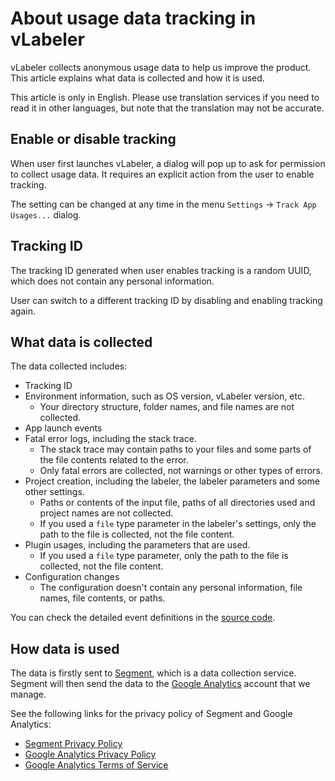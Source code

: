 # About usage data tracking in vLabeler

vLabeler collects anonymous usage data to help us improve the product.
This article explains what data is collected and how it is used.

This article is only in English.
Please use translation services if you need to read it in other languages, but note
that the translation may not be accurate.

## Enable or disable tracking

When user first launches vLabeler, a dialog will pop up to ask for permission to collect usage data.
It requires an explicit action from the user to enable tracking.

The setting can be changed at any time in the menu `Settings` -> `Track App Usages...` dialog.

## Tracking ID

The tracking ID generated when user enables tracking is a random UUID, which does not contain any personal information.

User can switch to a different tracking ID by disabling and enabling tracking again.

## What data is collected

The data collected includes:

- Tracking ID
- Environment information, such as OS version, vLabeler version, etc.
    - Your directory structure, folder names, and file names are not collected.
- App launch events
- Fatal error logs, including the stack trace.
    - The stack trace may contain paths to your files and some parts of the file contents related to the error.
    - Only fatal errors are collected, not warnings or other types of errors.
- Project creation, including the labeler, the labeler parameters and some other settings.
    - Paths or contents of the input file, paths of all directories used and project names are not collected.
    - If you used a `file` type parameter in the labeler's settings, only the path to the file is collected, not the
      file content.
- Plugin usages, including the parameters that are used.
    - If you used a `file` type parameter, only the path to the file is collected, not the file content.
- Configuration changes
    - The configuration doesn't contain any personal information, file names, file contents, or paths.

You can check the detailed event definitions in the
[source code](../src/jvmMain/kotlin/com/sdercolin/vlabeler/tracking).

## How data is used

The data is firstly sent to [Segment](https://segment.com/), which is a data collection service.
Segment will then send the data to the [Google Analytics](https://analytics.google.com/) account that we manage.

See the following links for the privacy policy of Segment and Google Analytics:

- [Segment Privacy Policy](https://segment.com/legal/privacy/)
- [Google Analytics Privacy Policy](https://policies.google.com/privacy)
- [Google Analytics Terms of Service](https://policies.google.com/terms)
